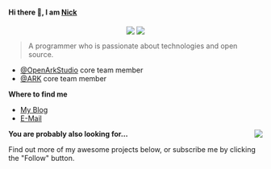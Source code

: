 #### Hi there 👋, I am [Nick](https://github.com/nickyang4github)


<p align="center">
  <img align="center" src="https://github.com/smallnest/smallnest/raw/master/developer.gif"/>
<img align="center" src="https://github-profile-trophy.vercel.app/?username=nickyang4github&title=MultipleLang,Star,Follower,Commit,Issue" style="max-width:100%;">
</p>

> A programmer who is passionate about technologies and open source.

- [@OpenArkStudio](https://github.com/OpenArkStudio) core team member
- [@ARK](https://github.com/OpenArkStudio/ARK) core team member

**Where to find me**

- [My Blog](https://cppfans.org)
- [E-Mail](mailto:nickyang4self_at_gmail.com)


<img align="right" src="https://github-readme-stats.vercel.app/api?username=nickyang4github&show_icons=true&icon_color=805AD5&text_color=718096&bg_color=ffffff&hide_title=true" />

**You are probably also looking for...**

Find out more of my awesome projects below, or subscribe me by clicking the "Follow" button.
